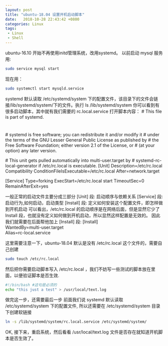```yaml
---
layout: post
title: "ubuntu-18.04 设置开机启动脚本"
date:   2018-10-28 22:43:42 +0800 
categories: Linux
tags: 
 - Linux
 - Shell
---
```

ubuntu-16.10 开始不再使用initd管理系统，改用systemd。
以前启动 mysql 服务用:
```bash
sudo service mysql start
```
现在用：
```bash
sudo systemctl start mysqld.service
```
systemd 默认读取 /etc/systemd/system 下的配置文件，该目录下的文件会链接/lib/systemd/system/下的文件。执行 ls /lib/systemd/system 你可以看到有很多启动脚本，其中就有我们需要的 rc.local.service
打开脚本内容：
\#  This file is part of systemd.
#
\#  systemd is free software; you can redistribute it and/or modify it
\#  under the terms of the GNU Lesser General Public License as published by
\#  the Free Software Foundation; either version 2.1 of the License, or
\#  (at your option) any later version.

\# This unit gets pulled automatically into multi-user.target by
\# systemd-rc-local-generator if /etc/rc.local is executable.
[Unit]
Description=/etc/rc.local Compatibility
ConditionFileIsExecutable=/etc/rc.local
After=network.target

[Service]
Type=forking
ExecStart=/etc/rc.local start
TimeoutSec=0
RemainAfterExit=yes

一般正常的启动文件主要分成三部分
[Unit] 段: 启动顺序与依赖关系 
[Service] 段: 启动行为,如何启动，启动类型 
[Install] 段: 定义如何安装这个配置文件，即怎样做到开机启动
可以看出，/etc/rc.local 的启动顺序是在网络后面，但是显然它少了 Install 段，也就没有定义如何做到开机启动，所以显然这样配置是无效的。 因此我们就需要在后面帮他加上 [Install] 段:
[Install]  
WantedBy=multi-user.target  
Alias=rc-local.service

这里需要注意一下，ubuntu-18.04 默认是没有 /etc/rc.local 这个文件的，需要自己创建
```bash
sudo touch /etc/rc.local 
```
然后把你需要启动脚本写入 /etc/rc.local ，我们不妨写一些测试的脚本放在里面，以便验证脚本是否生效.
```bash
#!/bin/bash #这句是必须的
echo "this just a test" > /usr/local/text.log
```
做完这一步，还需要最后一步 前面我们说 systemd 默认读取 /etc/systemd/system 下的配置文件, 所以还需要在 /etc/systemd/system 目录下创建软链接
```bash
ln -s /lib/systemd/system/rc.local.service /etc/systemd/system/ 
```
OK, 接下来，重启系统，然后看看 /usr/local/text.log 文件是否存在就知道开机脚本是否生效了。